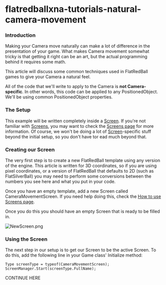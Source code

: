 # flatredballxna-tutorials-natural-camera-movement

### Introduction

Making your Camera move naturally can make a lot of difference in the presentation of your game. What makes Camera movement somewhat tricky is that getting it right can be an art, but the actual programming behind it requires some math.

This article will discuss some common techniques used in FlatRedBall games to give your Camera a natural feel.

All of the code that we'll write to apply to the Camera is **not Camera-specific**. In other words, this code can be applied to any PositionedObject. We'll be using common PositionedObject properties.

### The Setup

This example will be written completely inside a [Screen](../../../frb/docs/index.php). If you're not familiar with [Screens](../../../frb/docs/index.php), you may want to check the [Screens page](../../../frb/docs/index.php) for more information. Of course, we won't be doing a lot of [Screen](../../../frb/docs/index.php)-specific stuff beyond the initial setup, so you don't have tor ead much beyond that.

### Creating our Screen

The very first step is to create a new FlatRedBall template using any version of the engine. This article is written for 3D coordinates, so if you are using pixel coordinates, or a version of FlatRedBall that defaults to 2D (such as FlatSilverBall) you may need to perform some conversions between the numbers you see here and what you put in your code.

Once you have an empty template, add a new Screen called CameraMovementScreen. If you need help doing this, check the [How to use Screens page](../../../frb/docs/index.php#Downloading_the_Screen_Template).

Once you do this you should have an empty Screen that is ready to be filled in.

![NewScreen.png](../../../media/migrated_media-NewScreen.png)

### Using the Screen

The next step in our setup is to get our Screen to be the active Screen. To do this, add the following line in your Game class' Initialize method:

```
Type screenType = typeof(CameraMovementScreen);
ScreenManager.Start(screenType.FullName);
```

CONTINUE HERE
